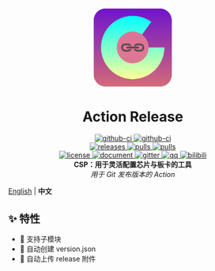 <div align="center">
    <a href="https://csplink.github.io">
        <img width="160" heigth="160" src="https://raw.githubusercontent.com/csplink/csp/master/Apps/CSP.Apps.Dev/Resources/Images/logo.svg" alt="logo" />
    </a>
    <h1>Action Release</h1>
    <div>
        <a href="https://github.com/csplink/action_release/actions?query=workflow%3A%F0%9F%92%95mirror">
            <img src="https://img.shields.io/github/actions/workflow/status/csplink/action_release/mirror.yml?style=flat&label=mirror" alt="github-ci" />
        </a>
        <a href="https://github.com/csplink/action_release/actions?query=workflow%3A%F0%9F%94%96release">
            <img src="https://img.shields.io/github/actions/workflow/status/csplink/action_release/release.yml?style=flat&label=release" alt="github-ci" />
        </a>
    </div>
    <div>
        <a href="https://github.com/csplink/action_release/releases">
            <img src="https://img.shields.io/github/release/csplink/action_release.svg?style=flat" alt="releases" />
        </a>
        <a href="https://github.com/csplink/action_release/pulls">
            <img src="https://img.shields.io/github/issues-pr/csplink/action_release.svg" alt="pulls" />
        </a>
        <a href="https://github.com/csplink/action_release/issues">
            <img src="https://img.shields.io/github/issues/csplink/action_release.svg" alt="pulls" />
        </a>
    </div>
    <div>
        <a href="https://github.com/csplink/action_release/blob/master/LICENSE">
            <img src="https://img.shields.io/github/license/csplink/action_release.svg?colorB=f48041&style=flat" alt="license" />
        </a>
        <a href="https://csplink.github.io">
            <img src="https://img.shields.io/badge/wiki-document-blue?style=flat" alt="document" />
        </a>
        <a href="https://gitter.im/csplink/community">
            <img src="https://badges.gitter.im/csplink/csp.svg" alt="gitter" />
        </a>
        <a href="https://jq.qq.com/?_wv=1027&k=CWt7TZln">
            <img src="https://img.shields.io/badge/chat-on%20QQ-ff69b4.svg?style=flat" alt="qq" />
        </a>
        <a href="https://space.bilibili.com/24969427/">
            <img src="https://img.shields.io/badge/video-bilibili-FB7299?style=flat" alt="bilibili" />
        </a>
    </div>
    <b>CSP：用于灵活配置芯片与板卡的工具</b><br/>
    <i>用于 Git 发布版本的 Action</i><br/>
</div>

[English](README.md) | **中文**

## ✨ 特性

- 🧱 支持子模块
- 👷 自动创建 version.json
- 🚚 自动上传 release 附件
